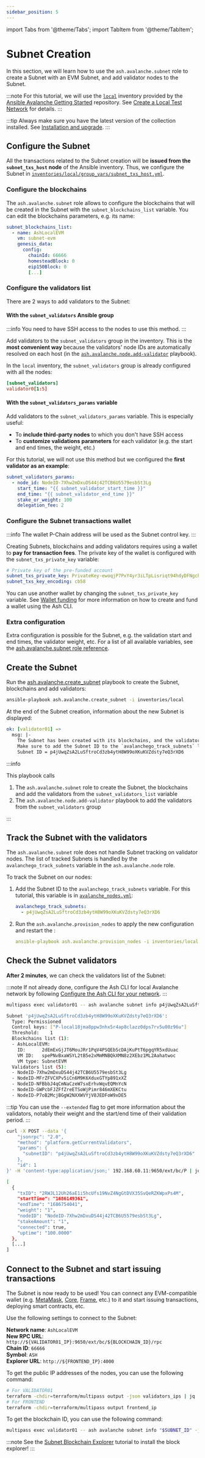 ```yaml
---
sidebar_position: 5
---
```


import Tabs from '@theme/Tabs';
import TabItem from '@theme/TabItem';

# Subnet Creation

In this section, we will learn how to use the `ash.avalanche.subnet` role to create a Subnet with an EVM Subnet, and add validator nodes to the Subnet.

:::note
For this tutorial, we will use the [`local`](https://github.com/AshAvalanche/ansible-avalanche-getting-started/tree/main/inventories/local) inventory provided by the [Ansible Avalanche Getting Started](https://github.com/AshAvalanche/ansible-avalanche-getting-started) repository. See [Create a Local Test Network](./local-test-network) for details.
:::

:::tip
Always make sure you have the latest version of the collection installed. See [Installation and upgrade](/docs/toolkit/ansible-avalanche-collection/installation).
:::

## Configure the Subnet

All the transactions related to the Subnet creation will be **issued from the `subnet_txs_host` node** of the Ansible inventory. Thus, we configure the Subnet in [`inventories/local/group_vars/subnet_txs_host.yml`](https://github.com/AshAvalanche/ansible-avalanche-getting-started/tree/main/inventories/local/group_vars/subnet_txs_host.yml).

### Configure the blockchains

The `ash.avalanche.subnet` role allows to configure the blockchains that will be created in the Subnet with the `subnet_blockchains_list` variable. You can edit the blockchains parameters, e.g. its name:

```yaml title="inventories/local/group_vars/subnet_txs_host.yml"
subnet_blockchains_list:
  - name: AshLocalEVM
    vm: subnet-evm
    genesis_data:
      config:
        chainId: 66666
        homesteadBlock: 0
        eip150Block: 0
        [...]
```

### Configure the validators list

There are 2 ways to add validators to the Subnet:

#### With the `subnet_validators` Ansible group

:::info
You need to have SSH access to the nodes to use this method.
:::

Add validators to the `subnet_validators` group in the inventory. This is the **most convenient way** because the validators' node IDs are automatically resolved on each host (in the [`ash.avalanche.node.add-validator`](https://github.com/AshAvalanche/ansible-avalanche-collection/tree/main/roles/node/tasks/add-validator.yml) playbook).

In the `local` inventory, the `subnet_validators` group is already configured with all the nodes:

```toml title="inventories/local/hosts"
[subnet_validators]
validator0[1:5]
```

#### With the `subnet_validators_params` variable

Add validators to the `subnet_validators_params` variable. This is especially useful:

- To **include third-party nodes** to which you don't have SSH access
- To **customize validations parameters** for each validator (e.g. the start and end times, the weight, etc.)

For this tutorial, we will not use this method but we configured the **first validator as an example**:

```yaml title="inventories/local/group_vars/subnet_txs_host.yml"
subnet_validators_params:
  - node_id: NodeID-7Xhw2mDxuDS44j42TCB6U5579esbSt3Lg
    start_time: "{{ subnet_validator_start_time }}"
    end_time: "{{ subnet_validator_end_time }}"
    stake_or_weight: 100
    delegation_fee: 2
```

### Configure the Subnet transactions wallet

:::info
The wallet P-Chain address will be used as the Subnet control key.
:::

Creating Subnets, blockchains and adding validators requires using a wallet to **pay for transaction fees**. The private key of the wallet is configured with the `subnet_txs_private_key` variable:

```yaml title="inventories/local/group_vars/subnet_txs_host.yml"
# Private key of the pre-funded account
subnet_txs_private_key: PrivateKey-ewoqjP7PxY4yr3iLTpLisriqt94hdyDFNgchSxGGztUrTXtNN
subnet_txs_key_encoding: cb58
```

You can use another wallet by changing the `subnet_txs_private_key` variable. See [Wallet funding](/docs/toolkit/ash-cli/tutorials/wallet-funding) for more information on how to create and fund a wallet using the Ash CLI.

### Extra configuration

Extra configuration is possible for the Subnet, e.g. the validation start and end times, the validator weight, etc. For a list of all available variables, see the [ash.avalanche.subnet role reference](/docs/toolkit/ansible-avalanche-collection/reference/roles/avalanche-subnet).

## Create the Subnet

Run the [ash.avalanche.create_subnet](https://github.com/AshAvalanche/ansible-avalanche-collection/tree/main/playbooks/create_subnet.yml) playbook to create the Subnet, blockchains and add validators:

```bash
ansible-playbook ash.avalanche.create_subnet -i inventories/local
```

At the end of the Subnet creation, information about the new Subnet is displayed:

```yaml
ok: [validator01] =>
  msg: |-
    The Subnet has been created with its blockchains, and the validators added.
    Make sure to add the Subnet ID to the `avalanchego_track_subnets` list of each validator.
    Subnet ID = p4jUwqZsA2LuSftroCd3zb4ytH8W99oXKuKVZdsty7eQ3rXD6
```

:::info

This playbook calls

1. The `ash.avalanche.subnet` role to create the Subnet, the blockchains and add the validators from the `subnet_validators_list` variable
2. The `ash.avalanche.node.add-validator` playbook to add the validators from the `subnet_validators` group

:::

## Track the Subnet with the validators

The `ash.avalanche.subnet` role does not handle Subnet tracking on validator nodes. The list of tracked Subnets is handled by the `avalanchego_track_subnets` variable in the `ash.avalanche.node` role.

To track the Subnet on our nodes:

1. Add the Subnet ID to the `avalanchego_track_subnets` variable. For this tutorial, this variable is in [`avalanche_nodes.yml`](https://github.com/AshAvalanche/ansible-avalanche-getting-started/tree/main/inventories/local/group_vars/avalanche_nodes.yml):

   ```yaml title="inventories/local/group_vars/avalanche_nodes.yml"
   avalanchego_track_subnets:
     - p4jUwqZsA2LuSftroCd3zb4ytH8W99oXKuKVZdsty7eQ3rXD6
   ```

2. Run the `ash.avalanche.provision_nodes` to apply the new configuration and restart the :

   ```yaml
   ansible-playbook ash.avalanche.provision_nodes -i inventories/local
   ```

## Check the Subnet validators

**After 2 minutes**, we can check the validators list of the Subnet:

<Tabs>
  <TabItem value="ash-cli" label="Using Ash CLI" default>

:::note
If not already done, configure the Ash CLI for local Avalanche network by following [Configure the Ash CLI for your network](/docs/toolkit/ash-cli/tutorials/wallet-funding#configure-the-ash-cli-for-your-network).
:::

```bash title="Command"
multipass exec validator01 -- ash avalanche subnet info p4jUwqZsA2LuSftroCd3zb4ytH8W99oXKuKVZdsty7eQ3rXD6
```

```bash title="Output"
Subnet 'p4jUwqZsA2LuSftroCd3zb4ytH8W99oXKuKVZdsty7eQ3rXD6':
  Type: Permissioned
  Control keys: ["P-local18jma8ppw3nhx5r4ap8clazz0dps7rv5u00z96u"]
  Threshold:    1
  Blockchains list (1):
  - AshLocalEVM:
    ID:      2dEmExGjJT6MouJRr1PqV4PSQEbScDAjKuPtT6pgqYR5xdUuac
    VM ID:   spePNvBxaWSYL2tB5e2xMmMNBQkXMN8z2XEbz1ML2Aahatwoc
    VM type: SubnetEVM
  Validators list (5):
  - NodeID-7Xhw2mDxuDS44j42TCB6U5579esbSt3Lg
  - NodeID-MFrZFVCXPv5iCn6M9K6XduxGTYp891xXZ
  - NodeID-NFBbbJ4qCmNaCzeW7sxErhvWqvEQMnYcN
  - NodeID-GWPcbFJZFfZreETSoWjPimr846mXEKCtu
  - NodeID-P7oB2McjBGgW2NXXWVYjV8JEDFoW9xDE5
```

:::tip
You can use the `--extended` flag to get more information about the validators, notably their weight and the start/end time of their validation period.
:::

  </TabItem>
  <TabItem value="curl" label="Using cURL">

```bash title="Command"
curl -X POST --data '{
    "jsonrpc": "2.0",
    "method": "platform.getCurrentValidators",
    "params": {
      "subnetID": "p4jUwqZsA2LuSftroCd3zb4ytH8W99oXKuKVZdsty7eQ3rXD6"
    },
    "id": 1
}' -H 'content-type:application/json;' 192.168.60.11:9650/ext/bc/P | jq '.result.validators'
```

```bash title="Output"
[
  {
    "txID": "2RWJL12Uh26aE1i5hcUfs19NvZ4NgGtDVX35SvQeRZKWpxPs4M",
    "startTime": "1686149361",
    "endTime": "1686754041",
    "weight": "1",
    "nodeID": "NodeID-7Xhw2mDxuDS44j42TCB6U5579esbSt3Lg",
    "stakeAmount": "1",
    "connected": true,
    "uptime": "100.0000"
  },
  [...]
]
```

  </TabItem>
</Tabs>

## Connect to the Subnet and start issuing transactions

The Subnet is now ready to be used! You can connect any EVM-compatible wallet (e.g. [MetaMask](https://metamask.io/), [Core](https://core.app), [Frame](https://frame.sh), etc.) to it and start issuing transactions, deploying smart contracts, etc.

Use the following settings to connect to the Subnet:

**Network name**: `AshLocalEVM`  
**New RPC URL**: `http://${VALIDATOR01_IP}:9650/ext/bc/${BLOCKCHAIN_ID}/rpc`  
**Chain ID**: `66666`  
**Symbol**: `ASH`  
**Explorer URL**: `http://${FRONTEND_IP}:4000`

To get the public IP addresses of the nodes, you can use the following command:

```bash
# For VALIDATOR01
terraform -chdir=terraform/multipass output -json validators_ips | jq '.[0]'
# For FRONTEND
terraform -chdir=terraform/multipass output frontend_ip
```

To get the blockchain ID, you can use the following command:

```bash
multipass exec validator01 -- ash avalanche subnet info "$SUBNET_ID" -j | jq '.blockchains[0].id'
```

:::note
See the [Subnet Blockchain Explorer](/docs/toolkit/ansible-avalanche-collection/tutorials/subnet-blockchain-explorer) tutorial to install the block explorer!
:::
